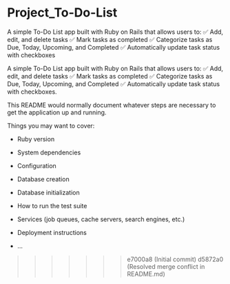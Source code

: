 
# Project_To-Do-List
A simple To-Do List app built with Ruby on Rails that allows users to: ✅ Add, edit, and delete tasks ✅ Mark tasks as completed ✅ Categorize tasks as Due, Today, Upcoming, and Completed ✅ Automatically update task status with checkboxes

A simple To-Do List app built with Ruby on Rails that allows users to:
 ✅ Add, edit, and delete tasks
 ✅ Mark tasks as completed
 ✅ Categorize tasks as Due, Today, Upcoming, and Completed
 ✅ Automatically update task status with checkboxes.


This README would normally document whatever steps are necessary to get the
application up and running.

Things you may want to cover:

* Ruby version

* System dependencies

* Configuration

* Database creation

* Database initialization

* How to run the test suite

* Services (job queues, cache servers, search engines, etc.)

* Deployment instructions

* ...
>>>>>>> e7000a8 (Initial commit)
>>>>>>> d5872a0 (Resolved merge conflict in README.md)
